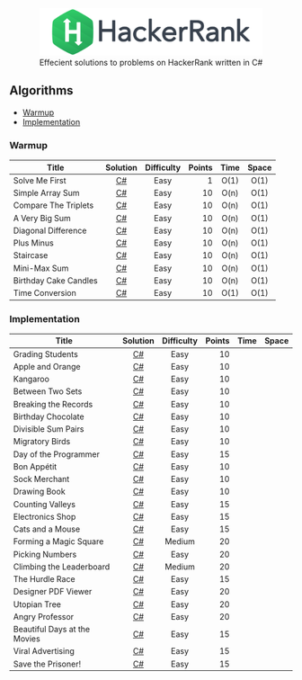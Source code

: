 <p align="center">
    <a href="https://www.hackerrank.com/nemrud_demir">
        <img height=85 src="./Resources/hackerrank_logo.svg">
    </a>
    <br>
    Effecient solutions to problems on HackerRank written in C#
</p>

## Algorithms
* [Warmup](#Warmup)
* [Implementation](#Implementation)

### Warmup
| Title             | Solution  | Difficulty                    | Points| Time  | Space
|-------------------|:---------:|:-----------------------------:|------:|:-----:|:-:
Solve Me First      |[C#](./Problem%20Solving/Warmup/Solve%20Me%20First/Solution.cs)|Easy | 1     | O(1)  | O(1)
Simple Array Sum    |[C#](./Problem%20Solving/Warmup/Simple%20Array%20Sum/Solution.cs)|Easy | 10    | O(n)  | O(1)
Compare The Triplets|[C#](./Problem%20Solving/Warmup/Compare%20the%20Triplets/Solution.cs)|Easy | 10    | O(n)  | O(1)
A Very Big Sum      |[C#](./Problem%20Solving/Warmup/A%20Very%20Big%20Sum/Solution.cs)|Easy | 10    | O(n)  | O(1)
Diagonal Difference |[C#](./Problem%20Solving/Warmup/Diagonal%20Difference/Solution.cs)|Easy | 10    | O(n)  | O(1)
Plus Minus          |[C#](./Problem%20Solving/Warmup/Plus%20Minus/Solution.cs)|Easy | 10    | O(n)  | O(1)
Staircase           |[C#](./Problem%20Solving/Warmup/Staircase/Solution.cs)|Easy | 10    | O(n)  | O(1)
Mini-Max Sum        |[C#](./Problem%20Solving/Warmup/Mini-Max%20Sum/Solution.cs)|Easy | 10    | O(n)  | O(1)
Birthday Cake Candles|[C#](./Problem%20Solving/Warmup/Birthday%20Cake%20Candles/Solution.cs)|Easy| 10    | O(n)  | O(1)
Time Conversion     |[C#](./Problem%20Solving/Warmup/Time%20Conversion/Solution.cs)|Easy | 10    | O(1)  | O(1)

### Implementation

| Title             | Solution  | Difficulty                    | Points| Time  | Space
|-------------------|:---------:|:-----------------------------:|------:|:-----:|:-:
Grading Students    |[C#](./Problem%20Solving/Implementation/Grading%20Students/Solution.cs)|Easy | 10    |   |
Apple and Orange    |[C#](./Problem%20Solving/Implementation/Apple%20and%20Orange/Solution.cs)|Easy | 10    |   |
Kangaroo            |[C#](./Problem%20Solving/Implementation/Kangaroo/Solution.cs)|Easy | 10    |   |
Between Two Sets    |[C#](./Problem%20Solving/Implementation/Between%20Two%20Sets/Solution.cs)|Easy | 10    |   |
Breaking the Records|[C#](./Problem%20Solving/Implementation/Breaking%20the%20Records/Solution.cs)|Easy | 10    |   |
Birthday Chocolate  |[C#](./Problem%20Solving/Implementation/Birthday%20Chocolate/Solution.cs)|Easy | 10    |   |
Divisible Sum Pairs |[C#](./Problem%20Solving/Implementation/Divisible%20Sum%20Pairs/Solution.cs)|Easy | 10    |   |
Migratory Birds    |[C#](./Problem%20Solving/Implementation/Migratory%20Birds/Solution.cs)|Easy | 10    |   |
Day of the Programmer|[C#](./Problem%20Solving/Implementation/Day%20of%20the%20Programmer/Solution.cs)|Easy | 15    |   |
Bon Appétit         |[C#](./Problem%20Solving/Implementation/Bon%20Appetit/Solution.cs)|Easy | 10    |   |
Sock Merchant       |[C#](./Problem%20Solving/Implementation/Sock%20Merchant/Solution.cs)|Easy | 10    |   |
Drawing Book        |[C#](./Problem%20Solving/Implementation/Drawing%20Book/Solution.cs)|Easy | 10    |   |
Counting Valleys    |[C#](./Problem%20Solving/Implementation/Counting%20Valleys/Solution.cs)|Easy | 15    |   |
Electronics Shop    |[C#](./Problem%20Solving/Implementation/Electronics%20Shop/Solution.cs)|Easy | 15    |   |
Cats and a Mouse    |[C#](./Problem%20Solving/Implementation/Cats%20and%20a%20Mouse/Solution.cs)|Easy | 15    |   |
Forming a Magic Square|[C#](./Problem%20Solving/Implementation/Forming%20a%20Magic%20Square/Solution.cs)|Medium| 20 |   |
Picking Numbers     |[C#](./Problem%20Solving/Implementation/Picking%20Numbers/Solution.cs)|Easy | 20    |   |
Climbing the Leaderboard|[C#](./Problem%20Solving/Implementation/Climbing%20the%20Leaderboard/Solution.cs)|Medium| 20 |   |
The Hurdle Race     |[C#](./Problem%20Solving/Implementation/The%20Hurdle%20Race/Solution.cs)|Easy | 15    |   |
Designer PDF Viewer |[C#](./Problem%20Solving/Implementation/Designer%20PDF%20Viewer/Solution.cs)|Easy | 20    |   |
Utopian Tree        |[C#](./Problem%20Solving/Implementation/Utopian%20Tree/Solution.cs)|Easy | 20    |   |
Angry Professor     |[C#](./Problem%20Solving/Implementation/Angry%20Professor/Solution.cs)|Easy | 20    |   |
Beautiful Days at the Movies|[C#](./Problem%20Solving/Implementation/Beautiful%20Days%20at%20the%20Movies/Solution.cs)|Easy | 15    |   |
Viral Advertising   |[C#](./Problem%20Solving/Implementation/Viral%20Advertising/Solution.cs)|Easy | 15    |   |
Save the Prisoner!  |[C#](./Problem%20Solving/Implementation/Save%20the%20Prisoner!/Solution.cs)|Easy | 15    |   |
